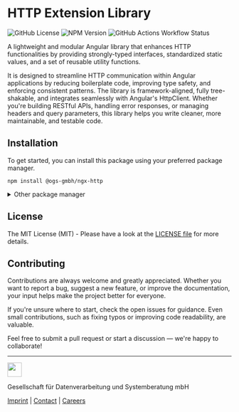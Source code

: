 # HTTP Extension Library

![GitHub License](https://img.shields.io/github/license/OGS-GmbH/ngx-http?color=0f434e)
![NPM Version](https://img.shields.io/npm/v/%40ogs-gmbh%2Fngx-http?color=0f434e)
![GitHub Actions Workflow Status](https://img.shields.io/github/actions/workflow/status/OGS-GmbH/ngx-http/main-deploy.yml?color=0f434e)

A lightweight and modular Angular library that enhances HTTP functionalities by providing strongly-typed interfaces, standardized static values, and a set of reusable utility functions.

It is designed to streamline HTTP communication within Angular applications by reducing boilerplate code, improving type safety, and enforcing consistent patterns. The library is framework-aligned, fully tree-shakable, and integrates seamlessly with Angular's HttpClient. Whether you're building RESTful APIs, handling error responses, or managing headers and query parameters, this library helps you write cleaner, more maintainable, and testable code.

## Installation
To get started, you can install this package using your preferred package manager.
````shell
npm install @ogs-gmbh/ngx-http
````

<details>
<summary>Other package manager</summary>
<br />

````shell
yarn add @ogs-gmbh/ngx-http
````

````shell
pnpm install @ogs-gmbh/ngx-http
````

</details>

## License
The MIT License (MIT) - Please have a look at the [LICENSE file](./LICENSE) for more details.

## Contributing
Contributions are always welcome and greatly appreciated. Whether you want to report a bug, suggest a new feature, or improve the documentation, your input helps make the project better for everyone.

If you're unsure where to start, check the open issues for guidance. Even small contributions, such as fixing typos or improving code readability, are valuable.

Feel free to submit a pull request or start a discussion — we're happy to collaborate!

---

<a href="https://www.ogs.de/en/"><img src="https://www.ogs.de/fileadmin/templates/main/img/logo.png" height="32" /></a>
<p>Gesellschaft für Datenverarbeitung und Systemberatung mbH</p>

[Imprint](https://www.ogs.de/en/imprint/) | [Contact](https://www.ogs.de/en/contact/) | [Careers](https://www.ogs.de/en/about-ogs/#Careers)

